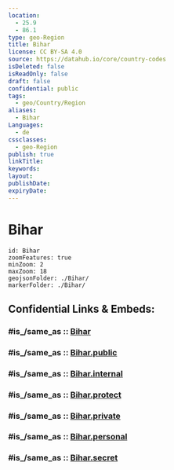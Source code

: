 ```yaml
---
location:
  - 25.9
  - 86.1
type: geo-Region
title: Bihar
license: CC BY-SA 4.0
source: https://datahub.io/core/country-codes
isDeleted: false
isReadOnly: false
draft: false
confidential: public
tags:
  - geo/Country/Region
aliases:
  - Bihar
Languages:
  - de
cssclasses:
  - geo-Region
publish: true
linkTitle:
keywords:
layout:
publishDate:
expiryDate:
---
```


# Bihar

```leaflet
id: Bihar
zoomFeatures: true 
minZoom: 2 
maxZoom: 18
geojsonFolder: ./Bihar/
markerFolder: ./Bihar/
```


## Confidential Links & Embeds: 

### #is_/same_as :: [Bihar](/_Standards/Earth/Continent/Asia/Asia~South/India/States~India/Bihar.md) 

### #is_/same_as :: [Bihar.public](/_public/Earth/Continent/Asia/Asia~South/India/States~India/Bihar.public.md) 

### #is_/same_as :: [Bihar.internal](/_internal/Earth/Continent/Asia/Asia~South/India/States~India/Bihar.internal.md) 

### #is_/same_as :: [Bihar.protect](/_protect/Earth/Continent/Asia/Asia~South/India/States~India/Bihar.protect.md) 

### #is_/same_as :: [Bihar.private](/_private/Earth/Continent/Asia/Asia~South/India/States~India/Bihar.private.md) 

### #is_/same_as :: [Bihar.personal](/_personal/Earth/Continent/Asia/Asia~South/India/States~India/Bihar.personal.md) 

### #is_/same_as :: [Bihar.secret](/_secret/Earth/Continent/Asia/Asia~South/India/States~India/Bihar.secret.md)

